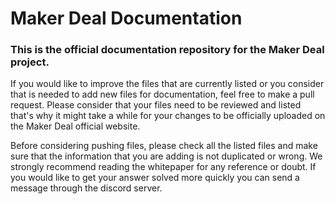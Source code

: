 # Maker Deal Documentation

### This is the official documentation repository for the  Maker Deal project. 

If you would like to improve the files that are currently listed or you consider that is needed to add new files for documentation, feel free to make a pull request. Please consider that your files need to be reviewed and listed that's why it might take a while for your changes to be officially uploaded on the Maker Deal official website. 

Before considering pushing files, please check all the listed files and make sure that the information that you are adding is not duplicated or wrong. We strongly recommend reading the whitepaper for any reference or doubt. If you would like to get your answer solved more quickly you can send a message through the discord server. 
